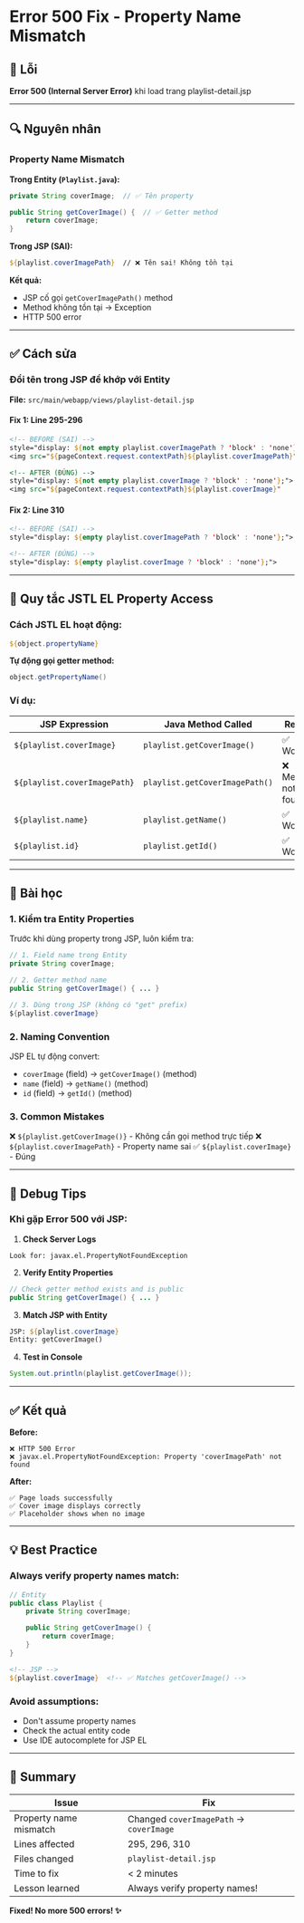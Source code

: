 # Error 500 Fix - Property Name Mismatch

## 🐛 Lỗi

**Error 500 (Internal Server Error)** khi load trang playlist-detail.jsp

---

## 🔍 Nguyên nhân

### Property Name Mismatch

**Trong Entity (`Playlist.java`):**

```java
private String coverImage;  // ✅ Tên property

public String getCoverImage() {  // ✅ Getter method
    return coverImage;
}
```

**Trong JSP (SAI):**

```jsp
${playlist.coverImagePath}  // ❌ Tên sai! Không tồn tại
```

**Kết quả:**

- JSP cố gọi `getCoverImagePath()` method
- Method không tồn tại → Exception
- HTTP 500 error

---

## ✅ Cách sửa

### Đổi tên trong JSP để khớp với Entity

**File:** `src/main/webapp/views/playlist-detail.jsp`

#### Fix 1: Line 295-296

```jsp
<!-- BEFORE (SAI) -->
style="display: ${not empty playlist.coverImagePath ? 'block' : 'none'};">
<img src="${pageContext.request.contextPath}${playlist.coverImagePath}"

<!-- AFTER (ĐÚNG) -->
style="display: ${not empty playlist.coverImage ? 'block' : 'none'};">
<img src="${pageContext.request.contextPath}${playlist.coverImage}"
```

#### Fix 2: Line 310

```jsp
<!-- BEFORE (SAI) -->
style="display: ${empty playlist.coverImagePath ? 'block' : 'none'};">

<!-- AFTER (ĐÚNG) -->
style="display: ${empty playlist.coverImage ? 'block' : 'none'};">
```

---

## 📝 Quy tắc JSTL EL Property Access

### Cách JSTL EL hoạt động:

```jsp
${object.propertyName}
```

**Tự động gọi getter method:**

```java
object.getPropertyName()
```

### Ví dụ:

| JSP Expression               | Java Method Called             | Result              |
| ---------------------------- | ------------------------------ | ------------------- |
| `${playlist.coverImage}`     | `playlist.getCoverImage()`     | ✅ Works            |
| `${playlist.coverImagePath}` | `playlist.getCoverImagePath()` | ❌ Method not found |
| `${playlist.name}`           | `playlist.getName()`           | ✅ Works            |
| `${playlist.id}`             | `playlist.getId()`             | ✅ Works            |

---

## 🎯 Bài học

### 1. **Kiểm tra Entity Properties**

Trước khi dùng property trong JSP, luôn kiểm tra:

```java
// 1. Field name trong Entity
private String coverImage;

// 2. Getter method name
public String getCoverImage() { ... }

// 3. Dùng trong JSP (không có "get" prefix)
${playlist.coverImage}
```

### 2. **Naming Convention**

JSP EL tự động convert:

- `coverImage` (field) → `getCoverImage()` (method)
- `name` (field) → `getName()` (method)
- `id` (field) → `getId()` (method)

### 3. **Common Mistakes**

❌ `${playlist.getCoverImage()}` - Không cần gọi method trực tiếp
❌ `${playlist.coverImagePath}` - Property name sai
✅ `${playlist.coverImage}` - Đúng

---

## 🔧 Debug Tips

### Khi gặp Error 500 với JSP:

1. **Check Server Logs**

```
Look for: javax.el.PropertyNotFoundException
```

2. **Verify Entity Properties**

```java
// Check getter method exists and is public
public String getCoverImage() { ... }
```

3. **Match JSP with Entity**

```jsp
JSP: ${playlist.coverImage}
Entity: getCoverImage()
```

4. **Test in Console**

```java
System.out.println(playlist.getCoverImage());
```

---

## ✅ Kết quả

**Before:**

```
❌ HTTP 500 Error
❌ javax.el.PropertyNotFoundException: Property 'coverImagePath' not found
```

**After:**

```
✅ Page loads successfully
✅ Cover image displays correctly
✅ Placeholder shows when no image
```

---

## 💡 Best Practice

### Always verify property names match:

```java
// Entity
public class Playlist {
    private String coverImage;

    public String getCoverImage() {
        return coverImage;
    }
}
```

```jsp
<!-- JSP -->
${playlist.coverImage}  <!-- ✅ Matches getCoverImage() -->
```

### Avoid assumptions:

- Don't assume property names
- Check the actual entity code
- Use IDE autocomplete for JSP EL

---

## 🚀 Summary

| Issue                  | Fix                                     |
| ---------------------- | --------------------------------------- |
| Property name mismatch | Changed `coverImagePath` → `coverImage` |
| Lines affected         | 295, 296, 310                           |
| Files changed          | `playlist-detail.jsp`                   |
| Time to fix            | < 2 minutes                             |
| Lesson learned         | Always verify property names!           |

**Fixed! No more 500 errors! ✨**
